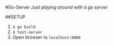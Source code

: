 #Go-Server
*Just playing around with a go server*

##SETUP
1. `$ go build`
2. `$ test-server`
3. Open browser to `localhost:8080`
